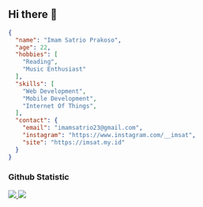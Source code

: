 ## Hi there 👋
```json
{
  "name": "Imam Satrio Prakoso",
  "age": 22,
  "hobbies": [
    "Reading",
    "Music Enthusiast"
  ],
  "skills": [
    "Web Development",
    "Mobile Development",
    "Internet Of Things",
  ],
  "contact": {
    "email": "imamsatrio23@gmail.com",
    "instagram": "https://www.instagram.com/__imsat",
    "site": "https://imsat.my.id"
  }
}

```

### Github Statistic

<p align="left">
<a href="https://github.com/rayaadinda">
  <img src="https://github-readme-stats-eight-theta.vercel.app/api?username=imsat16&show_icons=true&theme=greywhite&include_all_commits=true&count_private=true"/>
  <img src="https://github-readme-stats-eight-theta.vercel.app/api/top-langs/?username=imsat16&layout=compact&langs_count=8&theme=greywhite"/>
</a>
</p>

<!--
**imsat16/imsat16** is a ✨ _special_ ✨ repository because its `README.md` (this file) appears on your GitHub profile.

Here are some ideas to get you started:

- 🔭 I’m currently working on ...
- 🌱 I’m currently learning ...
- 👯 I’m looking to collaborate on ...
- 🤔 I’m looking for help with ...
- 💬 Ask me about ...
- 📫 How to reach me: ...
- 😄 Pronouns: ...
- ⚡ Fun fact: ...
-->
